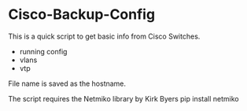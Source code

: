 # Cisco-Backup-Config

This is a quick script to get basic info from Cisco Switches.

* running config
* vlans
* vtp

File name is saved as the hostname.

The script requires the Netmiko library by Kirk Byers
pip install netmiko